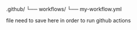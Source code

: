 .github/
└── workflows/
    └── my-workflow.yml


file need to save here in order to run github actions

